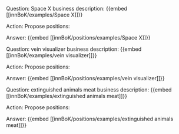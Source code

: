 Question: Space X business description:
{{embed [[innBoK/examples/Space X]]}}

Action: Propose positions: 

Answer:
{{embed [[innBoK/positions/examples/Space X]]}}

Question: vein visualizer business description:
{{embed [[innBoK/examples/vein visualizer]]}}

Action: Propose positions: 

Answer:
{{embed [[innBoK/positions/examples/vein visualizer]]}}

Question: extinguished animals meat business description:
{{embed [[innBoK/examples/extinguished animals meat]]}}

Action: Propose positions: 

Answer:
{{embed [[innBoK/positions/examples/extinguished animals meat]]}}




